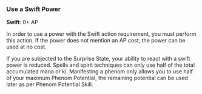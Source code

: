 ### Use a Swift Power
**Swift**: 0+ AP

In order to use a power with the Swift action requirement, you must perform this action. If the power does not mention an AP cost, the power can be used at no cost.

If you are subjected to the Surprise State, your ability to react with a swift power is reduced. Spells and spirit techniques can only use half of the total accumulated mana or ki. Manifesting a phenom only allows you to use half of your maximum Phenom Potential, the remaining potential can be used later as per Phenom Potential Skill.